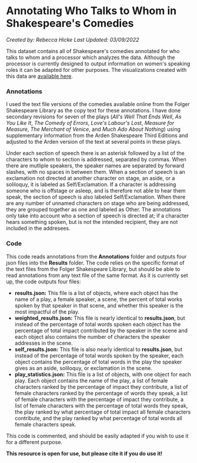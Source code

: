 # Annotating Who Talks to Whom in Shakespeare's Comedies
*Created by: Rebecca Hicke*
*Last Updated: 03/09/2022*

This dataset contains all of Shakespeare's comedies annotated for who talks to whom and a processor which analyzes the data. Although the processor is currently designed to output information on women's speaking roles it can be adapted for other purposes. The visualizations created with this data are [available here](https://observablehq.com/d/82dab57f2f5e2fa4).

### Annotations
I used the text file versions of the comedies available online from the Folger Shakespeare Library as the copy text for these annotations. I have done secondary revisions for seven of the plays (*All's Well That Ends Well*, *As You Like It*, *The Comedy of Errors*, *Love's Labour's Lost*, *Measure for Measure*, *The Merchant of Venice*, and *Much Ado About Nothing*) using supplementary information from the Arden Shakespeare Third Editions and adjusted to the Arden version of the text at several points in these plays.

Under each section of speech there is an asterisk followed by a list of the characters to whom to section is addressed, separated by commas. When there are mutliple speakers, the speaker names are separated by forward slashes, with no spaces in between them. When a section of speech is an exclamation not directed at another character on stage, an aside, or a soliloquy, it is labeled as Self/Exclamation. If a character is addressing someone who is offstage or asleep, and is therefore not able to hear them speak, the section of speech is also labeled Self/Exclamation. When there are any number of unnamed characters on stage who are being addressed, they are grouped together as one and labeled as Other. The annotations only take into account who a section of speech is directed at; if a character hears something spoken, but is not the intended recipient, they are not included in the addresees.

### Code

This code reads annotations from the **Annotations** folder and outputs four json files into the **Results** folder. The code relies on the specific format of the text files from the Folger Shakespeare Library, but should be able to read annotations from any text file of the same format. As it is currently set up, the code outputs four files:

* **results.json:** This file is a list of objects, where each object has the name of a play, a female speaker, a scene, the percent of total works spoken by that speaker in that scene, and whether this speaker is the most impactful of the play.
* **weighted_results.json:** This file is nearly identical to **results.json**, but instead of the percentage of total words spoken each object has the percentage of total impact contributed by the speaker in the scene and each object also contains the number of characters the speaker addresses in the scene.
* **self_results.json:** This file is also nearly identical to **results.json**, but instead of the percentage of total words spoken by the speaker, each object contains the percentage of total words in the play the speaker gives as an aside, soliloquy, or exclamation in the scene.
* **play_statistics.json:** This file is a list of objects, with one object for each play. Each object contains the name of the play, a list of female characters ranked by the percentage of impact they contribute, a list of female characters ranked by the percentage of words they speak, a list of female characters with the percentage of impact they contribute, a list of female characters with the percentage of total words they speak, the play ranked by what percentage of total impact all female characters contribute, and the play ranked by what percentage of total words all female characters speak.

This code is commented, and should be easily adapted if you wish to use it for a different purpose.

**This resource is open for use, but please cite it if you do use it!**
